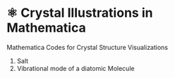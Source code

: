 # ⚛️ Crystal Illustrations in Mathematica

Mathematica Codes for Crystal Structure Visualizations

1. Salt
2. Vibrational mode of a diatomic Molecule
